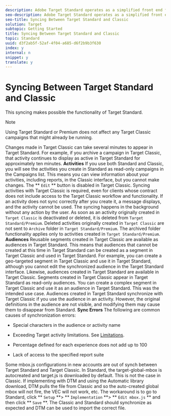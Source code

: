 ```yaml
---
description: Adobe Target Standard operates as a simplified front end for Adobe Target. In order to operate correctly, what you do in Standard is synchronized with the Classic workflow.
seo-description: Adobe Target Standard operates as a simplified front end for Adobe Target. In order to operate correctly, what you do in Standard is synchronized with the Classic workflow.
seo-title: Syncing Between Target Standard and Classic
solution: Target
subtopic: Getting Started
title: Syncing Between Target Standard and Classic
topic: Standard
uuid: d3f2ab5f-52af-4f04-a685-d6f2b9b3f630
index: y
internal: n
snippet: y
translate: y
---
```


# Syncing Between Target Standard and Classic

This syncing makes possible the functionality of Target Standard.

>[!NOTE]
>
>Using Target Standard or Premium does not affect any Target Classic campaigns that might already be running.


Changes made in Target Classic can take several minutes to appear in Target Standard. For example, if you archive a campaign in Target Classic, that activity continues to display as active in Target Standard for approximately ten minutes.
**Activities** 
If you use both Standard and Classic, you will see the activities you create in Standard as read-only campaigns in the Campaigns list. This means you can view information about your activities, including reports, in the Classic interface, but you cannot make changes. The ** `Edit` ** button is disabled in Target Classic. 
Syncing activities with Target Classic is required, even for clients whose contract does not include access to the Target Classic workflow and functionality. If an activity does not sync correctly after you create it, a message displays, and the activity cannot be used. The syncing happens in the background without any action by the user.
As soon as an activity originally created in `Target Classic` is deactivated or deleted, it is deleted from `Target Standard/Premium`. Deleted activities originally created in `Target Classic` are not sent to `Archive` folder in `Target Standard/Premium`. The archived folder functionality applies only to activities created in `Target Standard/Premium`. 
**Audiences** 
Reusable segments created in Target Classic are available as audiences in Target Standard. This means that audiences that cannot be created at this time in Target Standard can be created as a segment in Target Classic and used in Target Standard. For example, you can create a geo-targeted segment in Target Classic and use it in Target Standard, although you cannot edit the synchronized audience in the Target Standard interface. Likewise, audiences created in Target Standard are available in Target Classic.
Segments created in Target Classic appear in Target Standard as read-only audiences. You can create a complex segment in Target Classic and use it as an audience in Target Standard. This was the intended use case.
Audiences created in Target Standard synchronize with Target Classic if you use the audience in an activity. However, the original definitions in the audience are not visible, and modifying them may cause them to disappear from Standard.
**Sync Errors** 
The following are common causes of synchronization errors:

* Special characters in the audience or activity name
* Exceeding Target activity limitations. See [Limitations](c_activities.md#section_049D4684403A4E07B998067EB8E9BE56). 

* Percentage defined for each experience does not add up to 100
* Lack of access to the specified report suite

Some mbox.js configurations in new accounts are out of synch between Target Standard and Target Classic. In Standard, the target-global-mbox is autocreated and target.js is downloaded by default. This is not the case in Classic. If implementing with DTM and using the Automatic library download, DTM pulls the file from Classic and so the auto-created global mbox will not fire, the VEC will not work, etc. The workaround is to go to Standard, click ** `Setup` **> ** `Implementation` **> ** `Edit mbox.js` ** and then click ** `Save` **. The Classic and Standard should synchronize as expected and DTM can be used to import the correct file. 
